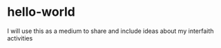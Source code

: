 # hello-world
I will use this as a medium to share and include ideas about my interfaith activities

